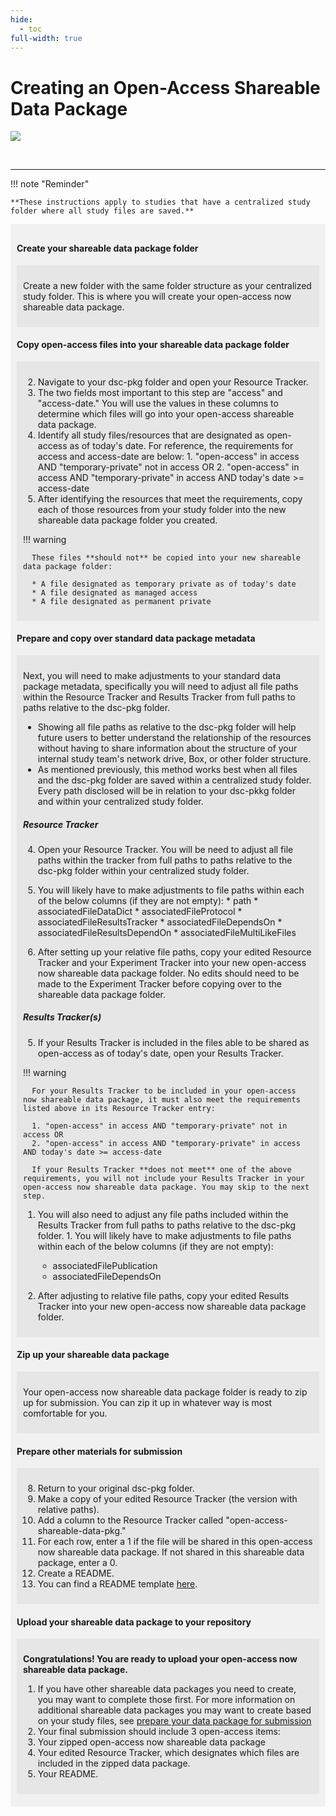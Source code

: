 ```yaml
---
hide:
  - toc
full-width: true
---
```


# Creating an Open-Access Shareable Data Package

  ![](../assets/prepare-sub-open.drawio)


<br>


---
!!! note "Reminder"

    **These instructions apply to studies that have a centralized study folder where all study files are saved.**


<div markdown="1" style="background-color:rgba(0, 0, 0, 0.0470588); text-align:left; vertical-align: top; padding:10px 10px;">


#### Create your shareable data package folder

<div markdown="1" style="background-color:rgba(0, 0, 0, 0.0470588); text-align:left; vertical-align: top; padding:10px 10px; margin-bottom: 10px;">

Create a new folder with the same folder structure as your centralized study folder. This is where you will create your open-access now shareable data package.

</div>

#### Copy open-access files into your shareable data package folder

<div markdown="1" style="background-color:rgba(0, 0, 0, 0.0470588); text-align:left; vertical-align: top; padding:10px 10px; margin-bottom: 10px;">

2. Navigate to your dsc-pkg folder and open your Resource Tracker. 
  1. The two fields most important to this step are "access" and "access-date." You will use the values in these columns to determine which files will go into your open-access shareable data package.
  2. Identify all study files/resources that are designated as open-access as of today's date. For reference, the requirements for access and access-date are below:
    1. "open-access" in access AND "temporary-private" not in access OR
    2. "open-access" in access AND "temporary-private" in access AND today's date >= access-date
3. After identifying the resources that meet the requirements, copy each of those resources from your study folder into the new shareable data package folder you created.
        
  !!! warning

      These files **should not** be copied into your new shareable data package folder:
    
      * A file designated as temporary private as of today's date
      * A file designated as managed access
      * A file designated as permanent private

</div>

#### Prepare and copy over standard data package metadata

<div markdown="1" style="background-color:rgba(0, 0, 0, 0.0470588); text-align:left; vertical-align: top; padding:10px 10px; margin-bottom: 10px;">

Next, you will need to make adjustments to your standard data package metadata, specifically you will need to adjust all file paths within the Resource Tracker and Results Tracker from full paths to paths relative to the dsc-pkg folder.

* Showing all file paths as relative to the dsc-pkg folder will help future users to better understand the relationship of the resources without having to share information about the structure of your internal study team's network drive, Box, or other folder structure.
* As mentioned previously, this method works best when all files and the dsc-pkg folder are saved within a centralized study folder. Every path disclosed will be in relation to your dsc-pkkg folder and within your centralized study folder.

##### Resource Tracker
4. Open your Resource Tracker. You will be need to adjust all file paths within the tracker from full paths to paths relative to the dsc-pkg folder within your centralized study folder.
  1. You will likely have to make adjustments to file paths within each of the below columns (if they are not empty): 
    * path
    * associatedFileDataDict
    * associatedFileProtocol
    * associatedFileResultsTracker
    * associatedFileDependsOn
    * associatedFileResultsDependOn
    * associatedFileMultiLikeFiles

5. After setting up your relative file paths, copy your edited Resource Tracker and your Experiment Tracker into your new open-access now shareable data package folder. No edits should need to be made to the Experiment Tracker before copying over to the shareable data package folder.

##### Results Tracker(s)
5. If your Results Tracker is included in the files able to be shared as open-access as of today's date, open your Results Tracker.

  !!! warning

      For your Results Tracker to be included in your open-access now shareable data package, it must also meet the requirements listed above in its Resource Tracker entry:
    
      1. "open-access" in access AND "temporary-private" not in access OR
      2. "open-access" in access AND "temporary-private" in access AND today's date >= access-date

      If your Results Tracker **does not meet** one of the above requirements, you will not include your Results Tracker in your open-access now shareable data package. You may skip to the next step.

  1. You will also need to adjust any file paths included within the Results Tracker from full paths to paths relative to the dsc-pkg folder.
    1. You will likely have to make adjustments to file paths within each of the below columns (if they are not empty):
      * associatedFilePublication
      * associatedFileDependsOn

6. After adjusting to relative file paths, copy your edited Results Tracker into your new open-access now shareable data package folder.

</div>

#### Zip up your shareable data package

<div markdown="1" style="background-color:rgba(0, 0, 0, 0.0470588); text-align:left; vertical-align: top; padding:10px 10px; margin-bottom: 10px;">

Your open-access now shareable data package folder is ready to zip up for submission. You can zip it up in whatever way is most comfortable for you.

</div>


#### Prepare other materials for submission

<div markdown="1" style="background-color:rgba(0, 0, 0, 0.0470588); text-align:left; vertical-align: top; padding:10px 10px; margin-bottom: 10px;">

8. Return to your original dsc-pkg folder. 
9. Make a copy of your edited Resource Tracker (the version with relative paths).
  1. Add a column to the Resource Tracker called "open-access-shareable-data-pkg."
  2. For each row, enter a 1 if the file will be shared in this open-access now shareable data package. If not shared in this shareable data package, enter a 0.
10. Create a README.
  1. You can find a README template [here](readme.md).

</div>

#### Upload your shareable data package to your repository

<div markdown="1" style="background-color:rgba(0, 0, 0, 0.0470588); text-align:left; vertical-align: top; padding:10px 10px; margin-bottom: 10px;">

**Congratulations! You are ready to upload your open-access now shareable data package.**

1. If you have other shareable data packages you need to create, you may want to complete those first. For more information on additional shareable data packages you may want to create based on your study files, see [prepare your data package for submission](index.md)
2. Your final submission should include 3 open-access items:
  1. Your zipped open-access now shareable data package
  2. Your edited Resource Tracker, which designates which files are included in the zipped data package.
  3. Your README.

</div>
</div>

